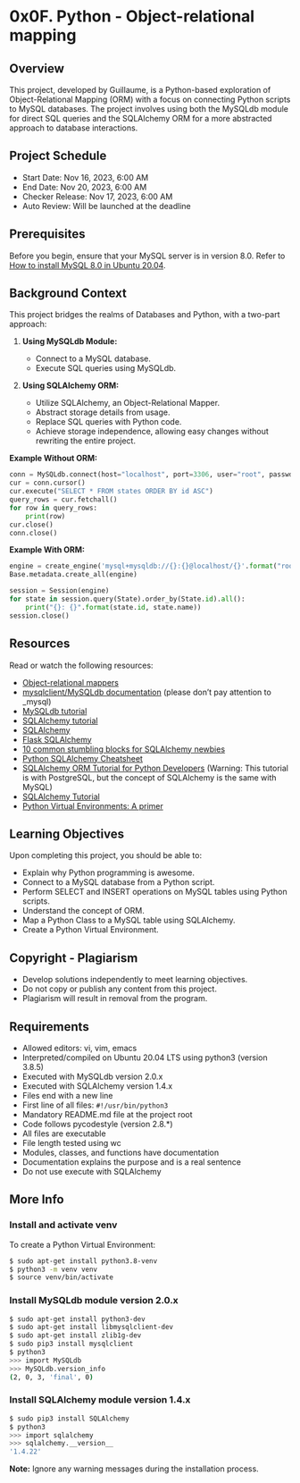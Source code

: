 # 0x0F. Python - Object-relational mapping

## Overview
This project, developed by Guillaume, is a Python-based exploration of Object-Relational Mapping (ORM) with a focus on connecting Python scripts to MySQL databases. The project involves using both the MySQLdb module for direct SQL queries and the SQLAlchemy ORM for a more abstracted approach to database interactions.

## Project Schedule
- Start Date: Nov 16, 2023, 6:00 AM
- End Date: Nov 20, 2023, 6:00 AM
- Checker Release: Nov 17, 2023, 6:00 AM
- Auto Review: Will be launched at the deadline

## Prerequisites
Before you begin, ensure that your MySQL server is in version 8.0. Refer to [How to install MySQL 8.0 in Ubuntu 20.04](link_to_mysql_installation_guide).

## Background Context
This project bridges the realms of Databases and Python, with a two-part approach:

1. **Using MySQLdb Module:**
   - Connect to a MySQL database.
   - Execute SQL queries using MySQLdb.

2. **Using SQLAlchemy ORM:**
   - Utilize SQLAlchemy, an Object-Relational Mapper.
   - Abstract storage details from usage.
   - Replace SQL queries with Python code.
   - Achieve storage independence, allowing easy changes without rewriting the entire project.

**Example Without ORM:**
```python
conn = MySQLdb.connect(host="localhost", port=3306, user="root", passwd="root", db="my_db", charset="utf8")
cur = conn.cursor()
cur.execute("SELECT * FROM states ORDER BY id ASC")
query_rows = cur.fetchall()
for row in query_rows:
    print(row)
cur.close()
conn.close()
```

**Example With ORM:**
```python
engine = create_engine('mysql+mysqldb://{}:{}@localhost/{}'.format("root", "root", "my_db"), pool_pre_ping=True)
Base.metadata.create_all(engine)

session = Session(engine)
for state in session.query(State).order_by(State.id).all():
    print("{}: {}".format(state.id, state.name))
session.close()
```

## Resources
Read or watch the following resources:
- [Object-relational mappers](link_to_orm_resources)
- [mysqlclient/MySQLdb documentation](link_to_mysqlclient_docs) (please don’t pay attention to \_mysql)
- [MySQLdb tutorial](link_to_mysql_tutorial)
- [SQLAlchemy tutorial](link_to_sqlalchemy_tutorial)
- [SQLAlchemy](link_to_sqlalchemy)
- [Flask SQLAlchemy](link_to_flask_sqlalchemy)
- [10 common stumbling blocks for SQLAlchemy newbies](link_to_sqlalchemy_stumbling_blocks)
- [Python SQLAlchemy Cheatsheet](link_to_sqlalchemy_cheatsheet)
- [SQLAlchemy ORM Tutorial for Python Developers](link_to_sqlalchemy_orm_tutorial) (Warning: This tutorial is with PostgreSQL, but the concept of SQLAlchemy is the same with MySQL)
- [SQLAlchemy Tutorial](link_to_sqlalchemy_tutorial)
- [Python Virtual Environments: A primer](link_to_venv_primer)

## Learning Objectives
Upon completing this project, you should be able to:
- Explain why Python programming is awesome.
- Connect to a MySQL database from a Python script.
- Perform SELECT and INSERT operations on MySQL tables using Python scripts.
- Understand the concept of ORM.
- Map a Python Class to a MySQL table using SQLAlchemy.
- Create a Python Virtual Environment.

## Copyright - Plagiarism
- Develop solutions independently to meet learning objectives.
- Do not copy or publish any content from this project.
- Plagiarism will result in removal from the program.

## Requirements
- Allowed editors: vi, vim, emacs
- Interpreted/compiled on Ubuntu 20.04 LTS using python3 (version 3.8.5)
- Executed with MySQLdb version 2.0.x
- Executed with SQLAlchemy version 1.4.x
- Files end with a new line
- First line of all files: `#!/usr/bin/python3`
- Mandatory README.md file at the project root
- Code follows pycodestyle (version 2.8.*)
- All files are executable
- File length tested using wc
- Modules, classes, and functions have documentation
- Documentation explains the purpose and is a real sentence
- Do not use execute with SQLAlchemy

## More Info
### Install and activate venv
To create a Python Virtual Environment:
```bash
$ sudo apt-get install python3.8-venv
$ python3 -m venv venv
$ source venv/bin/activate
```

### Install MySQLdb module version 2.0.x
```bash
$ sudo apt-get install python3-dev
$ sudo apt-get install libmysqlclient-dev
$ sudo apt-get install zlib1g-dev
$ sudo pip3 install mysqlclient
$ python3
>>> import MySQLdb
>>> MySQLdb.version_info 
(2, 0, 3, 'final', 0)
```

### Install SQLAlchemy module version 1.4.x
```bash
$ sudo pip3 install SQLAlchemy
$ python3
>>> import sqlalchemy
>>> sqlalchemy.__version__ 
'1.4.22'
```

**Note:** Ignore any warning messages during the installation process.
```